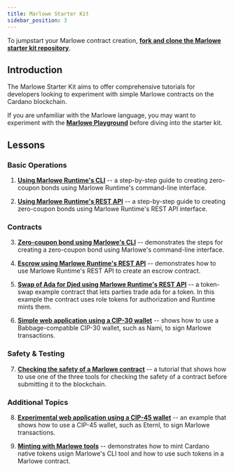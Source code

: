 ```yaml
---
title: Marlowe Starter Kit
sidebar_position: 3
---
```


To jumpstart your Marlowe contract creation, **[fork and clone the Marlowe starter kit repository](https://github.com/input-output-hk/marlowe-starter-kit)**. 

## Introduction
The Marlowe Starter Kit aims to offer comprehensive tutorials for developers looking to experiment with simple Marlowe contracts on the Cardano blockchain. 

If you are unfamiliar with the Marlowe language, you may want to experiment with the **[Marlowe Playground](https://play.marlowe.iohk.io/#/)** before diving into the starter kit.

## Lessons

### Basic Operations
1. **[Using Marlowe Runtime's CLI](https://github.com/input-output-hk/marlowe-starter-kit/blob/main/lessons/01-runtime-cli/01-runtime-cli.ipynb)** -- a step-by-step guide to creating zero-coupon bonds using Marlowe Runtime's command-line interface. 

2. **[Using Marlowe Runtime's REST API](https://github.com/input-output-hk/marlowe-starter-kit/blob/main/lessons/02-runtime-rest/02-runtime-rest.ipynb)** -- a step-by-step guide to creating zero-coupon bonds using Marlowe Runtime's REST API interface. 

### Contracts
3. **[Zero-coupon bond using Marlowe's CLI](https://github.com/input-output-hk/marlowe-starter-kit/blob/main/lessons/03-marlowe-cli/03-marlowe-cli.ipynb)** -- demonstrates the steps for creating a zero-coupon bond using Marlowe's command-line interface. 

4. **[Escrow using Marlowe Runtime's REST API](https://github.com/input-output-hk/marlowe-starter-kit/blob/main/lessons/04-escrow-rest/04-escrow-rest.ipynb)** -- demonstrates how to use Marlowe Runtime's REST API to create an escrow contract. 

5. **[Swap of Ada for Djed using Marlowe Runtime's REST API](https://github.com/input-output-hk/marlowe-starter-kit/blob/main/lessons/05-swap-rest/05-swap-rest.ipynb)** -- a token-swap example contract that lets parties trade ada for a token. In this example the contract uses role tokens for authorization and Runtime mints them. 

6. **[Simple web application using a CIP-30 wallet](https://github.com/input-output-hk/marlowe-starter-kit/tree/main/lessons/06-cip30#example-of-using-marlowe-runtime-with-a-cip30-wallet)** -- shows how to use a Babbage-compatible CIP-30 wallet, such as Nami, to sign Marlowe transactions. 

### Safety & Testing
7. **[Checking the safety of a Marlowe contract](https://github.com/input-output-hk/marlowe-starter-kit/blob/main/lessons/07-safety/07-safety.ipynb)** -- a tutorial that shows how to use one of the three tools for checking the safety of a contract before submitting it to the blockchain. 

### Additional Topics
8. **[Experimental web application using a CIP-45 wallet](https://github.com/input-output-hk/marlowe-starter-kit/tree/main/lessons/08-cip45)** -- an example that shows how to use a CIP-45 wallet, such as Eternl, to sign Marlowe transactions. 

9. **[Minting with Marlowe tools](https://github.com/input-output-hk/marlowe-starter-kit/blob/main/lessons/09-minting/09-minting.ipynb)** -- demonstrates how to mint Cardano native tokens usign Marlowe's CLI tool and how to use such tokens in a Marlowe contract. 
